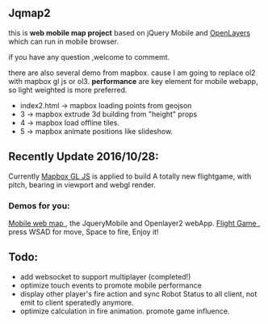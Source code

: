 ## Jqmap2

this is <strong>web mobile map project</strong> based on jQuery Mobile and <a href="http://openlayers.org/">OpenLayers</a> which can run in mobile browser.

if you have any question ,welcome to commemt.

there are also several demo from mapbox. 
cause I am going to replace ol2 with mapbox gl js or ol3.
**performance** are key element for mobile webapp, so light weighted
is more preferred.

- index2.html -> mapbox loading points from geojson
- 3 -> mapbox extrude 3d building from "height" props
- 4 -> mapbox load offline tiles.
- 5 -> mapbox animate positions like slideshow.

## Recently Update 2016/10/28:
Currently <a href="https://www.mapbox.com/mapbox-gl-js/">Mapbox GL JS</a> is applied to build A totally new flightgame, with pitch, bearing in viewport and webgl render.

### **Demos** for you:
<a href="http://alex2wong.github.io/Jqmap2/"> Mobile web map </a>, the JqueryMobile and Openlayer2 webApp.
<a href="http://123.206.201.245:3002/flight.html"> Flight Game </a>, press WSAD for move, Space to fire, Enjoy it!

## Todo:
- add websocket to support multiplayer (completed!)
- optimize touch events to promote mobile performance
- display other player's fire action and sync Robot Status to all client, not emit to client speratedly anymore.
- optimize calculation in fire animation. promote game influence.

